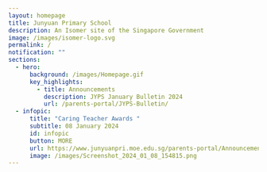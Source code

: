 ```yaml
---
layout: homepage
title: Junyuan Primary School
description: An Isomer site of the Singapore Government
image: /images/isomer-logo.svg
permalink: /
notification: ""
sections:
  - hero:
      background: /images/Homepage.gif
      key_highlights:
        - title: Announcements
          description: JYPS January Bulletin 2024
          url: /parents-portal/JYPS-Bulletin/
  - infopic:
      title: "Caring Teacher Awards "
      subtitle: 08 January 2024
      id: infopic
      button: MORE
      url: https://www.junyuanpri.moe.edu.sg/parents-portal/Announcements/
      image: /images/Screenshot_2024_01_08_154815.png
---
```

